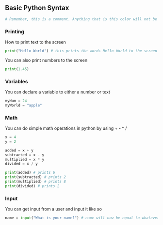 ## Basic Python Syntax

``` python
# Remember, this is a comment. Anything that is this color will not be seen by the program
```

### Printing
How to print text to the screen
``` python
print("Hello World") # this prints the words Hello World to the screen
```
You can also print numbers to the screen
``` python
print(1.45)
```
### Variables
You can declare a variable to either a number or text
``` python
myNum = 24
myWorld = "apple"
```

### Math
You can do simple math operations in python by using + - * /
``` python 
x = 4
y = 2

added = x + y
subtracted = x - y
multiplied = x * y
divided = x / y

print(added) # prints 6
print(subtracted) # prints 2
print(multiplied) # prints 8
print(divided) # prints 2
```

### Input
You can get input from a user and input it like so
``` python
name = input("What is your name?") # name will now be equal to whatever the user inputs
```
